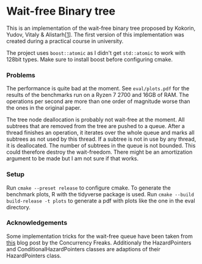 # Wait-free Binary tree
This is an implementation of the wait-free binary tree proposed by Kokorin, Yudov, Vitaly & Alistarh\[[1](https://ieeexplore.ieee.org/document/10579241)\]. The first version of this implementation was created during a practical course in university.

The project uses `boost::atomic` as I didn't get `std::atomic` to work with 128bit types. Make sure to install boost before configuring cmake.

### Problems
The performance is quite bad at the moment. See `eval/plots.pdf` for the results of the benchmarks run on a Ryzen 7 2700 and 16GB of RAM. The operations per second are more than one order of magnitude worse than the ones in the original paper.

The tree node deallocation is probably not wait-free at the moment. All subtrees that are removed from the tree are pushed to a queue. After a thread finishes an operation, it iterates over the whole queue and marks all subtrees as not used by this thread. If a subtree is not in use by any thread, it is deallocated. The number of subtrees in the queue is not bounded. This could therefore destroy the wait-freedom. There might be an amortization argument to be made but I am not sure if that works.

### Setup
Run `cmake --preset release` to configure cmake. 
To generate the benchmark plots, R with the tidyverse package is used.
Run `cmake --build build-release -t plots` to generate a pdf with plots like the one in the eval directory.

### Acknowledgements
Some implementation tricks for the wait-free queue have been taken from [this](https://concurrencyfreaks.blogspot.com/2016/12/a-c-implementation-of-kogan-petrank.html) blog post by the Concurrency Freaks.
Additionaly the HazardPointers and ConditionalHazardPointers classes are adaptions of their HazardPointers class.